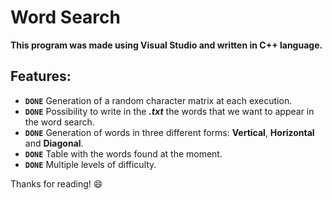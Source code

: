# Word Search

**This program was made using Visual Studio and written in C++ language.**


## Features:

- **`DONE`** Generation of a random character matrix at each execution.
- **`DONE`** Possibility to write in the ***.txt*** the words that we want to appear in the word search.
- **`DONE`** Generation of words in three different forms: **Vertical**, **Horizontal** and **Diagonal**.
- **`DONE`** Table with the words found at the moment.
- **`DONE`** Multiple levels of difficulty.

Thanks for reading! :smile:
